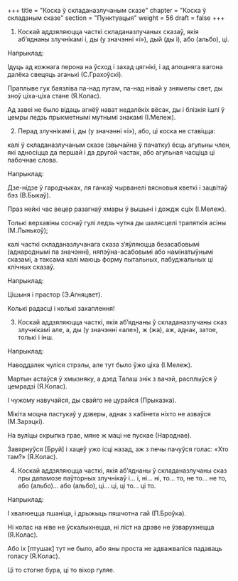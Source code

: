 +++
title = "Коска ў складаназлучаным сказе"
chapter = "Коска ў складаным сказе"
section = "Пунктуацыя"
weight = 56
draft = false
+++

1. Коскай аддзяляюцца часткі складаназлучаных сказаў, якія аб’яднаны злучнікамі і, ды (у значэнні «і»), дый (ды і), або (альбо), ці.

 

Напрыклад:

Ідуць ад кожнага перона на ўсход і захад цягнікі, і ад апошняга вагона далёка свецяць аганькі (С.Грахоўскі).

Праплыве гук баязліва па-над лугам, па-над нівай у знямелы свет, ды зноў ціха-ціха стане (Я.Колас).

Ад завеі не было відаць агнёў нават недалёкіх вёсак, ды і блізкія ішлі ў цемры ледзь прыкметнымі мутнымі знакамі (І.Мележ).

 

2. Перад злучнікамі і, ды (у значэнні «і»), або, ці коска не ставіцца:

калі ў складаназлучаным сказе (звычайна ў пачатку) ёсць агульны член, які адносіцца да першай і да другой частак, або агульная часціца ці пабочнае слова.

 

Напрыклад:

Дзе-нідзе ў гародчыках, ля ганкаў чырванелі вясновыя кветкі і зацвітаў бэз (В.Быкаў).

Праз нейкі час вецер разагнаў хмары ў вышыні і дождж сціх (І.Мележ).

Толькі верхавіны соснаў гулі ледзь чутна ды шалясцелі трапяткія асіны (М.Лынькоў);

 

калі часткі складаназлучанага сказа з’яўляюцца безасабовымі (аднароднымі па значэнні), няпэўна-асабовымі або намінатыўнымі сказамі, а таксама калі маюць форму пытальных, пабуджальных ці клічных сказаў.

 

Напрыклад:

Цішыня і прастор (Э.Агняцвет).

Колькі радасці і колькі захаплення!

 

3. Коскай аддзяляюцца часткі, якія аб’яднаны ў складаназлучаны сказ злучнікамі але, а, ды (у значэнні «але»), ж (жа), аж, аднак, затое, толькі і інш.

 

Напрыклад:

Наводдалек чуліся стрэлы, але тут было ўжо ціха (І.Мележ).

Мартын астаўся ў хмызняку, а дзед Талаш знік з вачэй, расплыўся ў цемрадзі (Я.Колас).

І чужому навучайся, ды свайго не цурайся (Прыказка).

Мікіта моцна пастукаў у дзверы, аднак з кабінета ніхто не азваўся (М.Зарэцкі).

На вуліцы скрыпка грае, мяне ж маці не пускае (Народнае).

Завярнуўся [Бруй] і хацеў ужо ісці назад, аж з печы пачуўся голас: «Хто там?» (Я.Колас).

 

4. Коскай аддзяляюцца часткі, якія аб’яднаны ў складаназлучаны сказ пры дапамозе паўторных злучнікаў і... і, ні... ні, то... то, не то... не то, або (альбо)... або (альбо), ці... ці, ці то... ці то.

 

Напрыклад:

І хвалюецца пшаніца, і дрыжыць пяшчотна гай (П.Броўка).

Ні колас на ніве не ўскалыхнецца, ні ліст на дрэве не ўзварухнецца (Я.Колас).

Або іх [птушак] тут не было, або яны проста не адважваліся падаваць голасу (Я.Колас).

Ці то стогне бура, ці то віхор гуляе.